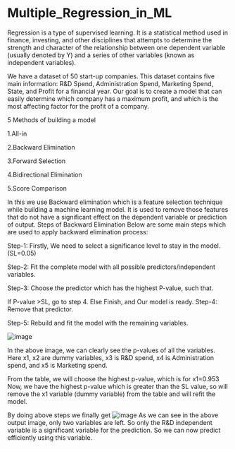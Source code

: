 # Multiple_Regression_in_ML
Regression is a type of supervised learning. It is a statistical method used in finance, investing,
and other disciplines that attempts to determine the strength and character of the relationship between one dependent variable (usually denoted by Y)
and a series of other variables (known as independent variables).



We have a dataset of 50 start-up companies. This dataset contains five main information: R&D Spend, Administration Spend, Marketing Spend, State, and Profit for a financial year. Our goal is to create a model that can easily determine which company has a maximum profit, and which is the most affecting factor for the profit of a company.






5 Methods of building a model

1.All-in

2.Backward Elimination

3.Forward Selection

4.Bidirectional Elimination

5.Score Comparison



In this we use Backward elimination which is a feature selection technique while building a machine learning model. It is used to remove those features that do not have
a significant effect on the dependent variable or prediction of output.
Steps of Backward Elimination
Below are some main steps which are used to apply backward elimination process:

Step-1: Firstly, We need to select a significance level to stay in the model. (SL=0.05)


Step-2: Fit the complete model with all possible predictors/independent variables.

Step-3: Choose the predictor which has the highest P-value, such that.

If P-value >SL, go to step 4.
Else Finish, and Our model is ready.
Step-4: Remove that predictor.

Step-5: Rebuild and fit the model with the remaining variables.


![image](https://user-images.githubusercontent.com/85051683/125206511-5183b780-e2a5-11eb-9efa-d867c175eddd.png)


In the above image, we can clearly see the p-values of all the variables. Here x1, x2 are dummy variables, x3 is R&D spend, x4 is Administration spend, and x5 is Marketing spend.

From the table, we will choose the highest p-value, which is for x1=0.953 Now, we have the highest p-value which is greater than the SL value, so will remove the x1 variable (dummy variable) from the table and will refit the model. 

By doing above steps we finally get 
![image](https://user-images.githubusercontent.com/85051683/125206550-88f26400-e2a5-11eb-9ab8-5b5671590a1b.png)
As we can see in the above output image, only two variables are left. So only the R&D independent variable is a significant variable for the prediction. So we can now predict efficiently using this variable.


